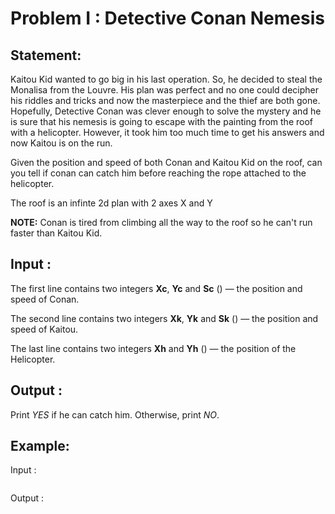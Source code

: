 # Problem I : Detective Conan Nemesis

## Statement:
Kaitou Kid wanted to go big in his last operation. So, he decided to steal the Monalisa from the Louvre. His plan was perfect and no one could decipher his riddles and tricks and now the masterpiece and the thief are both gone. Hopefully, Detective Conan was clever enough to solve the mystery and he is sure that his nemesis is going to escape with the painting from the roof with a helicopter. However, it took him too much time to get his answers and now Kaitou is on the run.

Given the position and speed of both Conan and Kaitou Kid on the roof, can you tell if conan can catch him before reaching the rope attached to the helicopter.

The roof is an infinte 2d plan with 2 axes X and Y

**NOTE:** Conan is tired from climbing all the way to the roof so he can't run faster than Kaitou Kid.

## Input :
The first line contains two integers **Xc**, **Yc** and **Sc** () — the position and speed of Conan.

The second line contains two integers **Xk**, **Yk** and **Sk** () — the position and speed of Kaitou.

The last line contains two integers **Xh** and **Yh** () — the position of the Helicopter.

## Output :
Print *YES* if he can catch him. Otherwise, print *NO*.
## Example:
Input :  

```
```

Output :  

```
```
